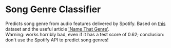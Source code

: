 # Song Genre Classifier
Predicts song genre from audio features delivered by Spotify. Based on [this](https://www.kaggle.com/grasslover/spotify-music-genre-list) dataset and the useful article ['Name That Genre'](https://towardsdatascience.com/music-genre-prediction-with-spotifys-audio-features-8a2c81f1a22e).<br>
Warning: works horribly bad, even if it has a test score of 0.62; conclusion: don't use the Spotify API to predict song genres!
